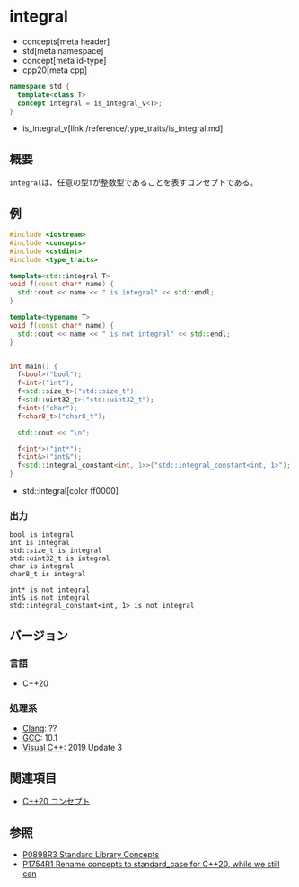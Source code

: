 # integral
* concepts[meta header]
* std[meta namespace]
* concept[meta id-type]
* cpp20[meta cpp]

```cpp
namespace std {
  template<class T>
  concept integral = is_integral_v<T>;
}
```
* is_integral_v[link /reference/type_traits/is_integral.md]

## 概要
`integral`は、任意の型`T`が整数型であることを表すコンセプトである。

## 例
```cpp example
#include <iostream>
#include <concepts>
#include <cstdint>
#include <type_traits>

template<std::integral T>
void f(const char* name) {
  std::cout << name << " is integral" << std::endl;
}

template<typename T>
void f(const char* name) {
  std::cout << name << " is not integral" << std::endl;
}


int main() {
  f<bool>("bool");
  f<int>("int");
  f<std::size_t>("std::size_t");
  f<std::uint32_t>("std::uint32_t");
  f<int>("char");
  f<char8_t>("char8_t");

  std::cout << "\n";

  f<int*>("int*");
  f<int&>("int&");
  f<std::integral_constant<int, 1>>("std::integral_constant<int, 1>");
}
```
* std::integral[color ff0000]

### 出力
```
bool is integral
int is integral
std::size_t is integral
std::uint32_t is integral
char is integral
char8_t is integral

int* is not integral
int& is not integral
std::integral_constant<int, 1> is not integral
```

## バージョン
### 言語
- C++20

### 処理系
- [Clang](/implementation.md#clang): ??
- [GCC](/implementation.md#gcc): 10.1
- [Visual C++](/implementation.md#visual_cpp): 2019 Update 3

## 関連項目

- [C++20 コンセプト](/lang/cpp20/concepts.md)

## 参照

- [P0898R3 Standard Library Concepts](http://www.open-std.org/jtc1/sc22/wg21/docs/papers/2018/p0898r3.pdf)
- [P1754R1 Rename concepts to standard_case for C++20, while we still can](http://www.open-std.org/jtc1/sc22/wg21/docs/papers/2019/p1754r1.pdf)

